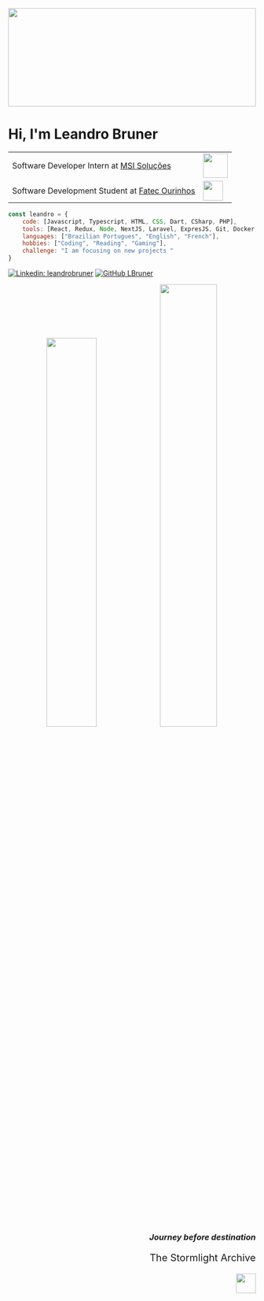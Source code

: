 <img height="200" src="https://media4.giphy.com/media/v1.Y2lkPTc5MGI3NjExY3M4c2JmZ2l1OHF0OHl2ODZ2ZjllMHFwZWR4M3hpZTcxeHJ5MHJ4MyZlcD12MV9pbnRlcm5hbF9naWZfYnlfaWQmY3Q9cw/jZ6ggG9dreWgUX5gsx/giphy.gif" width="100%">

<h1 align="start">Hi, I'm Leandro Bruner</h1>

<table align="start">
    <tr>
        <td>Software Developer Intern at <a href="http://www.unb.br">MSI Soluções</a></td>
        <td><img src="https://media1.giphy.com/media/F73KLZL9eAfDcDQFAt/giphy.gif" width="50"></td>
    </tr>
    <tr>
        <td>Software Development Student at <a href="https://www.fatecourinhos.edu.br/">Fatec Ourinhos</a></td>
        <td> <img height="40" src="https://media0.giphy.com/media/v1.Y2lkPTc5MGI3NjExcXlmY2tnZG12bDF5bTZsbGQxNGpnOWhwbTJvbml6em5rdGk0cGZ2biZlcD12MV9pbnRlcm5hbF9naWZfYnlfaWQmY3Q9cw/f7omQNmgiyjj5sffvZ/giphy.gif" width="40"></td>
    </tr>
</table>

```javascript
const leandro = {
    code: [Javascript, Typescript, HTML, CSS, Dart, CSharp, PHP],
    tools: [React, Redux, Node, NextJS, Laravel, ExpresJS, Git, Docker, Flutter],
    languages: ["Brazilian Portugues", "English", "French"],
    hobbies: ["Coding", "Reading", "Gaming"],
    challenge: "I am focusing on new projects "
}
```



[![Linkedin: leandrobruner](https://img.shields.io/badge/-Linkedin-blue?style=flat-square&logo=Linkedin&logoColor=white&link=https://www.linkedin.com/in/lbruner-dev/)](https://www.linkedin.com/in/lbruner-dev/)
[![GitHub LBruner](https://img.shields.io/github/followers/LBruner?style=social)](https://github.com/LBruner)


<p align="center">
    <img src="https://github-readme-stats.vercel.app/api?username=LBruner&theme=dracula&show_icons=true&hide_border=true&count_private=true" width="45%">
    <img src="https://github-readme-streak-stats.herokuapp.com/?user=LBruner&theme=dracula&hide_border=true" width="48%">
</p>


<br>

<h3 align="right">
    <span style="font-style: oblique">Journey before destination</span>
</h3>

<p align="right" style="font-size: 20px">The Stormlight Archive</p>
<img align="right" src="https://media4.giphy.com/media/v1.Y2lkPTc5MGI3NjExazVpOTMwOXMydG4xb3Z2Y3Vpb3ZpdDFmNmpxZDlrNHpkcnhzd29sdiZlcD12MV9pbnRlcm5hbF9naWZfYnlfaWQmY3Q9Zw/U7Pr9dkEKftbDaThZX/giphy.gif" width="40">

